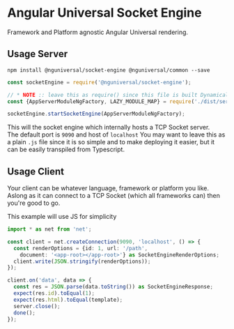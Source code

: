 # Angular Universal Socket Engine

Framework and Platform agnostic Angular Universal rendering.

## Usage Server

`npm install @nguniversal/socket-engine @nguniversal/common --save`

```js
const socketEngine = require('@nguniversal/socket-engine');

// * NOTE :: leave this as require() since this file is built Dynamically from webpack
const {AppServerModuleNgFactory, LAZY_MODULE_MAP} = require('./dist/server/main');

socketEngine.startSocketEngine(AppServerModuleNgFactory);
```
This will the socket engine which internally hosts a TCP Socket server.  
The default port is `9090` and host of `localhost`
You may want to leave this as a plain `.js` file since it is so simple and to make deploying it easier, but it can be easily transpiled from Typescript.  

## Usage Client

Your client can be whatever language, framework or platform you like.  
Aslong as it can connect to a TCP Socket (which all frameworks can) then you're good to go.

This example will use JS for simplicity
```typescript
import * as net from 'net';

const client = net.createConnection(9090, 'localhost', () => {
  const renderOptions = {id: 1, url: '/path',
    document: '<app-root></app-root>'} as SocketEngineRenderOptions;
  client.write(JSON.stringify(renderOptions));
});

client.on('data', data => {
  const res = JSON.parse(data.toString()) as SocketEngineResponse;
  expect(res.id).toEqual(1);
  expect(res.html).toEqual(template);
  server.close();
  done();
});
```